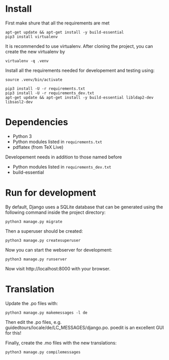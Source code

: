 # Install

First make shure that all the requirements are met
    
    apt-get update && apt-get install -y build-essential
    pip3 install virtualenv

It is recommended to use virtualenv.
After cloning the project, you can create the new virtualenv by

    virtualenv -q .venv

Install all the requirements needed for developement and testing using:

    source .venv/bin/activate

    pip3 install -U -r requirements.txt
    pip3 install -U -r requirements_dev.txt
    apt-get update && apt-get install -y build-essential libldap2-dev libsasl2-dev
  
# Dependencies

- Python 3
- Python modules listed in `requirements.txt`
- pdflatex (from TeX Live)

Developement needs in addition to those named before
- Python modules listed in `requirements_dev.txt`
- build-essential

# Run for development

By default, Django uses a SQLite database that can be generated using the following command inside the project
directory:

    python3 manage.py migrate

Then a superuser should be created:

    python3 manage.py createsuperuser

Now you can start the webserver for development:

    python3 manage.py runserver

Now visit http://localhost:8000 with your browser.

# Translation

Update the .po files with:

    python3 manage.py makemessages -l de

Then edit the .po files, e.g. guidedtours/locale/de/LC_MESSAGES/django.po. poedit is an excellent GUI for this!

Finally, create the .mo files with the new translations:

    python3 manage.py compilemessages
